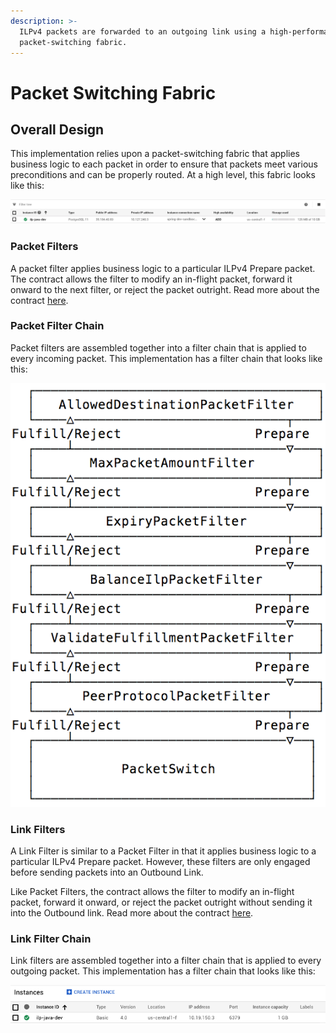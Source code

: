```yaml
---
description: >-
  ILPv4 packets are forwarded to an outgoing link using a high-performance
  packet-switching fabric.
---
```


# Packet Switching Fabric

## Overall Design

This implementation relies upon a packet-switching fabric that applies business logic to each packet in order to ensure that packets meet various preconditions and can be properly routed. At a high level, this fabric looks like this:

![Packets enter the switching fabric on an inbound link, are processed, and then forwarded out on an outbound link. Responses traverse the fabric in the opposite direction.](../.gitbook/assets/image.png)

### Packet Filters

A packet filter applies business logic to a particular ILPv4 Prepare packet. The contract allows the filter to modify an in-flight packet, forward it onward to the next filter, or reject the packet outright. Read more about the contract [here](https://github.com/sappenin/java-ilpv4-connector/blob/aa84b650426817d9db322f9d0889ab80505f3c90/ilpv4-connector-service-api/src/main/java/com/sappenin/interledger/ilpv4/connector/packetswitch/filters/PacketSwitchFilter.java). 

### Packet Filter Chain

Packet filters are assembled together into a filter chain that is applied to every incoming packet. This implementation has a filter chain that looks like this:

![Each incoming ILPv4 packet is &quot;filtered&quot; according to the business logic of each Packet Filter.](../.gitbook/assets/image%20%281%29.png)

### Link Filters

A Link Filter is similar to a Packet Filter in that it applies business logic to a particular ILPv4 Prepare packet. However, these filters are only engaged before sending packets into an Outbound Link.

Like Packet Filters, the contract allows the filter to modify an in-flight packet, forward it onward, or reject the packet outright without sending it into the Outbound link. Read more about the contract [here](https://github.com/sappenin/java-ilpv4-connector/blob/aa84b650426817d9db322f9d0889ab80505f3c90/ilpv4-connector-service-api/src/main/java/com/sappenin/interledger/ilpv4/connector/links/filters/LinkFilter.java). 

### Link Filter Chain

Link filters are assembled together into a filter chain that is applied to every outgoing packet. This implementation has a filter chain that looks like this:

![Each outgoing ILPv4 packet is &quot;filtered&quot; according to the business logic of each Link Filter.](../.gitbook/assets/image%20%282%29.png)

